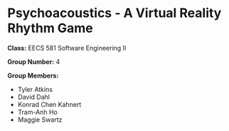 # Psychoacoustics - A Virtual Reality Rhythm Game

**Class:** EECS 581 Software Engineering II 

**Group Number:** 4 
 
**Group Members:**	
- Tyler Atkins
- David Dahl
- Konrad Chen Kahnert
- Tram-Anh Ho
- Maggie Swartz